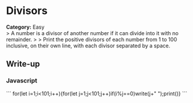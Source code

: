 <h1>Divisors</h1>
<b>Category:</b> Easy<br>
> A number is a divisor of another number if it can divide into it with no remainder.
> 
> Print the positive divisors of each number from 1 to 100 inclusive, on their own line, with each divisor separated by a space.

<h2>Write-up</h2>

<h3>Javascript</h3>
```
for(let i=1;i<101;i++){for(let j=1;j<101;j++)if(i%j==0)write(j+" ");print()}
```